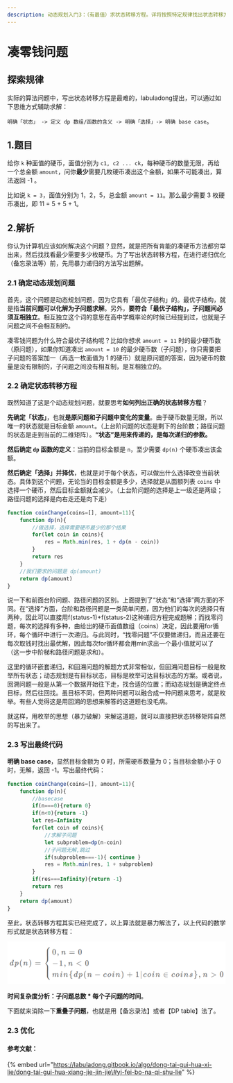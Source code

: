 ```yaml
---
description: 动态规划入门3：（有最值）求状态转移方程。详将按照特定规律找出状态转移方程的方法。
---
```


# 凑零钱问题

## 探索规律

实际的算法问题中，写出状态转移方程是最难的，labuladong提出，可以通过如下思维方式辅助求解：

`明确「状态」 -> 定义 dp 数组/函数的含义 -> 明确「选择」-> 明确 base case`。

## 1.题目

给你 `k` 种面值的硬币，面值分别为 `c1, c2 ... ck`，每种硬币的数量无限，再给一个总金额 `amount`，问你**最少**需要几枚硬币凑出这个金额，如果不可能凑出，算法返回 -1 。

比如说 `k = 3`，面值分别为 1，2，5，总金额 `amount = 11`。那么最少需要 3 枚硬币凑出，即 11 = 5 + 5 + 1。

## 2.解析

你认为计算机应该如何解决这个问题？显然，就是把所有肯能的凑硬币方法都穷举出来，然后找找看最少需要多少枚硬币。为了写出状态转移方程，在进行递归优化（备忘录法等）前，先用暴力递归的方法写出题解。

### 2.1 确定动态规划问题

首先，这个问题是动态规划问题，因为它具有「最优子结构」的。最优子结构，就是指**当前问题可以化解为子问题求解**。另外，**要符合「最优子结构」，子问题间必须互相独立**。相互独立这个词的意思在高中学概率论的时候已经提到过，也就是子问题之间不会相互制约。

凑零钱问题为什么符合最优子结构呢？比如你想求 `amount = 11` 时的最少硬币数（原问题），如果你知道凑出 `amount = 10` 的最少硬币数（子问题），你只需要把子问题的答案加一（再选一枚面值为 1 的硬币）就是原问题的答案，因为硬币的数量是没有限制的，子问题之间没有相互制，是互相独立的。

### 2.2 确定状态转移方程

既然知道了这是个动态规划问题，就要思考**如何列出正确的状态转移方程**？

**先确定「状态」**，也就**是原问题和子问题中变化的变量**。由于硬币数量无限，所以唯一的状态就是目标金额 `amount`。（上台阶问题的状态是剩下的台阶数；路径问题的状态是走到当前的二维矩阵）。**“状态”是用来传递的，是每次递归的参数。**

**然后确定 `dp` 函数的定义**：当前的目标金额是 `n`，至少需要 `dp(n)` 个硬币凑出该金额。

**然后确定「选择」并择优**，也就是对于每个状态，可以做出什么选择改变当前状态。具体到这个问题，无论当的目标金额是多少，选择就是从面额列表 `coins` 中选择一个硬币，然后目标金额就会减少。（上台阶问题的选择是上一级还是两级；路径问题的选择是向右走还是向下走）

```javascript
function coinChange(coins=[], amount=11){
    function dp(n){
        //做选择，选择需要硬币最少的那个结果
        for(let coin in coins){
            res = Math.min(res, 1 + dp(n - coin))
        }
        return res
    }
    //我们要求的问题是 dp(amount)
    return dp(amount)
}
```

说一下和前面台阶问题、路径问题的区别。上面提到了“状态”和“选择”两方面的不同。在“选择”方面，台阶和路径问题是一类简单问题，因为他们的每次的选择只有两种，因此可以直接用f\(status-1\)+f\(status-2\)这种递归方程完成题解；而找零问题，每次的选择有多种，由给出的硬币面值数组（coins）决定，因此要用for循环，每个循环中进行一次递归。与此同时，“找零问题”不仅要做递归，而且还要在每次取钱时找出最优解，因此每次for循环都会用min求出一个最小值就可以了（这一步中阶梯和路径问题是求和）。

这里的循环嵌套递归，和回溯问题的解题方式非常相似，但回溯问题目标一般是枚举所有状态；动态规划是有目标状态，目标是枚举可达目标状态的方案。或者说，回溯问题一般是从第一个数据开始往下走，找合适的位置；而动态规划是确定终点目标，然后往回找。虽目标不同，但两种问题可以融合成一种问题来思考，就是枚举。有些人觉得这是用回溯的思想来解答的这道题也没毛病。

就这样，用枚举的思想（暴力破解）来解这道题，就可以直接把状态转移矩阵自然的写出来了。

### **2.3 写出最终代码**

**明确 base case**，显然目标金额为 0 时，所需硬币数量为 0；当目标金额小于 0 时，无解，返回 -1。写出最终代码：

```javascript
function coinChange(coins=[], amount=11){
    function dp(n){
        //basecase
        if(n===0){return 0}
        if(n<0){return -1}
        let res=Infinity
        for(let coin of coins){
            //求解子问题
            let subproblem=dp(n-coin)
            //子问题无解,跳过
            if(subproblem===-1){ continue }
            res = Math.min(res, 1 + subproblem)
        }
        if(res===Infinity){return -1}
        return res 
    }
    return dp(amount)
}
```

至此，状态转移方程其实已经完成了，以上算法就是暴力解法了，以上代码的数学形式就是状态转移方程：

![](../../.gitbook/assets/tu-pian-%20%284%29.png)

**时间复杂度分析：子问题总数 \* 每个子问题的时间**。

下面就来消除一下**重叠子问题**，也就是用【备忘录法】或者【DP table】法了。

### **2.3 优化**





#### 参考文献：

{% embed url="https://labuladong.gitbook.io/algo/dong-tai-gui-hua-xi-lie/dong-tai-gui-hua-xiang-jie-jin-jie\#yi-fei-bo-na-qi-shu-lie" %}







